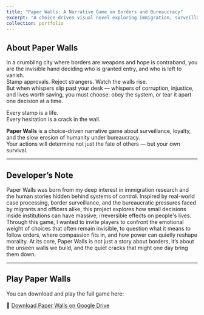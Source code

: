 ```yaml
---
title: "Paper Walls: A Narrative Game on Borders and Bureaucracy"
excerpt: "A choice-driven visual novel exploring immigration, surveillance, and moral ambiguity.<br/><img src='/images/paper_walls.png'>"
collection: portfolio
---
```


## About Paper Walls

In a crumbling city where borders are weapons and hope is contraband, you are the invisible hand deciding who is granted entry, and who is left to vanish.  
Stamp approvals. Reject strangers. Watch the walls rise.  
But when whispers slip past your desk — whispers of corruption, injustice, and lives worth saving, you must choose: obey the system, or tear it apart one decision at a time.

Every stamp is a life.  
Every hesitation is a crack in the wall.

**Paper Walls** is a choice-driven narrative game about surveillance, loyalty, and the slow erosion of humanity under bureaucracy.  
Your actions will determine not just the fate of others — but your own survival.

---

## Developer’s Note

Paper Walls was born from my deep interest in immigration research and the human stories hidden behind systems of control. Inspired by real-world case processing, border surveillance, and the bureaucratic pressures faced by migrants and officers alike, this project explores how small decisions inside institutions can have massive, irreversible effects on people's lives.  
Through this game, I wanted to invite players to confront the emotional weight of choices that often remain invisible, to question what it means to follow orders, where compassion fits in, and how power can quietly reshape morality. At its core, Paper Walls is not just a story about borders, it’s about the unseen walls we build, and the quiet cracks that might one day bring them down.

---

## Play Paper Walls

You can download and play the full game here:

🔗 [Download Paper Walls on Google Drive](https://drive.google.com/drive/folders/1f3khUvnTV87baWHhiEQ_Re1Wu-HOiEk3?usp=sharing)
